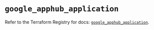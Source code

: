 # `google_apphub_application`

Refer to the Terraform Registry for docs: [`google_apphub_application`](https://registry.terraform.io/providers/hashicorp/google/6.39.0/docs/resources/apphub_application).
